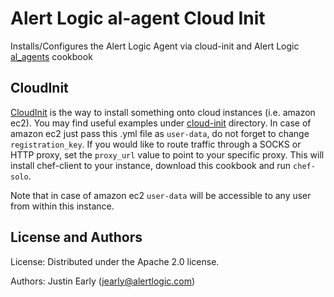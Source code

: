 # Alert Logic al-agent Cloud Init
Installs/Configures the Alert Logic Agent via cloud-init and 
Alert Logic [al_agents](https://github.com/alertlogic/al_agents) cookbook

## CloudInit
[CloudInit](http://cloudinit.readthedocs.org/) is the way to install something
onto cloud instances (i.e. amazon ec2).
You may find useful examples under [cloud-init](cloud-init/) directory.
In case of amazon ec2 just pass this .yml file as `user-data`, do not forget
to change `registration_key`. If you would like to route traffic through a SOCKS 
or HTTP proxy, set the `proxy_url` value to point to your specific proxy.
This will install chef-client to your instance, download this cookbook and
run `chef-solo`.

Note that in case of amazon ec2 `user-data` will be accessible to any
user from within this instance.



License and Authors
-------------------
License:
Distributed under the Apache 2.0 license.

Authors: Justin Early (jearly@alertlogic.com)
